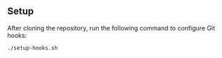 ## Setup

After cloning the repository, run the following command to configure Git hooks:

```sh
./setup-hooks.sh
